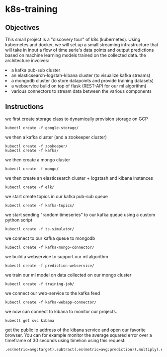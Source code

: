 # k8s-training

## Objectives
This small project is a "discovery tour" of k8s (kubernetes).
Using kubernetes and docker, we will set up a small streaming infrastructure that will take in input a flow of time serie's data points and output predictions based on machine learning models trained on the collected data.
the architecture involves:
<li> a kafka pub-sub cluster </li>
<li> an elasticsearch-logstah-kibana cluster (to visualize kafka streams) </li>
<li> a mongodb cluster (to store datapoints and provide training datasets) </li>
<li> a webservice build on top of flask (REST-API for our ml algorithm)</li>
<li> various connectors to stream data between the various components </li>

## Instructions

we first create storage class to dynamically provision storage on GCP 
```shell
kubectl create -f google-storage/
```
we then a kafka cluster (and a zookeeper cluster)
```shell
kubectl create -f zookeeper/
kubectl create -f kafka/
```
we then create a mongo cluster
```shell
kubectl create -f mongo/
```

we then create an elasticsearch cluster + logstash and kibana instances
```shell
kubectl create -f elk/
```

we start create topics in our kafka pub-sub queue
```shell
kubectl create -f kafka-topics/
```

we start sending "random timeseries" to our kafka queue using a custom python script
```shell
kubectl create -f ts-simulator/
```

we connect to our kafka queue to mongodb 
```shell
kubectl create -f kafka-mongo-connector/
```

we build a webservice to support our ml algorithm
```shell
kubectl create -f prediction-webservice/
```

we train our ml model on data collected on our mongo cluster
```shell
kubectl create -f training-job/
```
we connect our web-service to the kafka feed
```shell
kubectl create -f kafka-webapp-connector/
```

we now can connect to kibana to monitor our projects.
```shell
kubectl get svc kibana
```
get the public ip address of the kibana service and open our favorite browser.
You can for example monitor the average squared error over a timeframe of 30 seconds using timelion using this request:
```
.es(metric=avg:target).subtract(.es(metric=avg:prediction)).multiply(.es(metric=avg:target).subtract(.es(metric=avg:prediction))).movingaverage(30)
```

